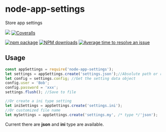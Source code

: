 # node-app-settings
Store app settings

[![](https://img.shields.io/travis/woodstage/node-app-settings.svg?style=flat-square)](https://travis-ci.org/woodstage/node-app-settings)
[![Coveralls](https://img.shields.io/coveralls/woodstage/node-app-settings.svg?style=flat-square)](https://coveralls.io/github/woodstage/node-app-settings)


[![npm package](https://img.shields.io/npm/v/node-app-settings.svg?style=flat-square)](https://www.npmjs.org/package/node-app-settings)
[![NPM downloads](http://img.shields.io/npm/dm/node-app-settings.svg?style=flat-square)](https://npmjs.org/package/node-app-settings)
[![Average time to resolve an issue](http://isitmaintained.com/badge/resolution/woodstage/node-app-settings.svg)](http://isitmaintained.com/project/woodstage/node-app-settings "Average time to resolve an issue")

## Usage

```javascript
const appSettings = require('node-app-settings');
let settings = appSettings.create('settings.json');//Absolute path or relative path
let config = settings.config; //Get the setting data object
config.user = 'Bob';
config.password = 'xxx';
settings.flush(); //Save to file

//Or create a ini type setting
let iniSettings = appSettings.create('settings.ini');
//Or customized file name
let mySettings = appSettings.create('settings.my', /* type */'json');
```

Current there are **json** and **ini** type are available.
